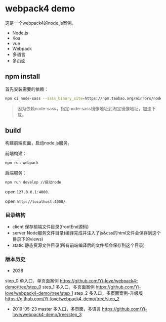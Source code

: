 # webpack4 demo
这是一个webpack4的node.js案例。

- Node.js
- Koa
- vue
- Webpack
- 多语言
- 多页面

## npm install
首先安装需要的依赖：

```sh
npm ci node-sass --sass_binary_site=https://npm.taobao.org/mirrors/node-sass/
```

> 因为依赖node-sass，指定node-sass镜像地址到淘宝镜像地址，加速下载。

## build
构建前端页面，启动node.js服务。

前端构建：

```sh
npm run webpack
```

后端服务：
```sh
npm run develop //启动node
```

open `127.0.0.1:4000`.

open `http://localhost:4000/`.

### 目录结构

- client  保存前端文件目录(frontEnd源码)
- server  Node服务文件目录(编译完成并注入了js&css的html文件会保存到这个目录下的views)
- static  静态资源文件目录(所有前端编译后的文件都会保存到这个目录)

### 版本历史

- 2028

step_0 单入口，单页面案例 https://github.com/Yi-love/webpack4-demo/tree/step_0
step_1 多入口，多页面案例  https://github.com/Yi-love/webpack4-demo/tree/step_1
step_2 多入口，多页面案例-升级版 https://github.com/Yi-love/webpack4-demo/tree/step_2

- 2019-05-23
master 多入口，多页面，多语言 https://github.com/Yi-love/webpack4-demo/tree/step_3